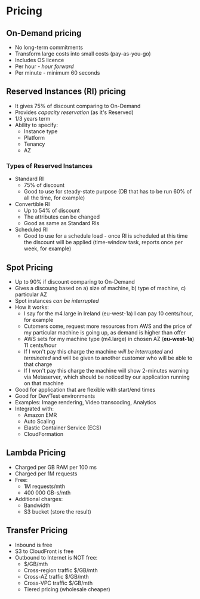 # Pricing

## On-Demand pricing

* No long-term commitments
* Transform large costs into small costs (pay-as-you-go)
* Includes OS licence
* Per hour - *hour forward*
* Per minute - minimum 60 seconds

## Reserved Instances (RI) pricing

* It gives 75% of discount comparing to On-Demand
* Provides *capacity reservation* (as it's Reserved)
* 1/3 years term
* Ability to specify:
  * Instance type
  * Platform
  * Tenancy
  * AZ

### Types of Reserved Instances

* Standard RI
  * 75% of discount
  * Good to use for steady-state purpose (DB that has to be run 60% of all the time, for example)
* Convertible RI
  * Up to 54% of discount
  * The attributes can be changed
  * Good as same as Standard RIs
* Scheduled RI
  * Good to use for a schedule load - once RI is scheduled at this time the discount will be applied (time-window task, reports once per week, for example)

## Spot Pricing

* Up to 90% if discount comparing to On-Demand
* Gives a discoung based on a) size of machine, b) type of machine, c) particular AZ
* Spot instances *can be interrupted*
* How it works:
  * I say for the m4.large in Ireland (eu-west-1a) I can pay 10 cents/hour, for example
  * Cutomers come, request more resources from AWS and the price of my particular machine is going up, as demand is higher than offer
  * AWS sets for my machine type (m4.large) in chosen AZ (**eu-west-1a**) 11 cents/hour
  * If I won't pay this charge the machine *will be interrupted* and *terminated* and will be given to another customer who will be able to that charge
  * If I won't pay this charge the machine will show 2-minutes warning via Metaserver, which should be noticed by our application running on that machine
* Good for application that are flexible with start/end times
* Good for Dev/Test environments
* Examples: Image rendering, Video transcoding, Analytics
* Integrated with:
  * Amazon EMR
  * Auto Scaling
  * Elastic Container Service (ECS)
  * CloudFormation

## Lambda Pricing

* Charged per GB RAM per 100 ms
* Charged per 1M requests
* Free:
  * 1M requests/mth
  * 400 000 GB-s/mth
* Additional charges:
  * Bandwidth
  * S3 bucket (store the result)

## Transfer Pricing

* Inbound is free
* S3 to CloudFront is free
* Outbound to Internet is NOT free:
  * $/GB/mth
  * Cross-region traffic $/GB/mth
  * Cross-AZ traffic $/GB/mth
  * Cross-VPC traffic $/GB/mth
  * Tiered pricing (wholesale cheaper)

